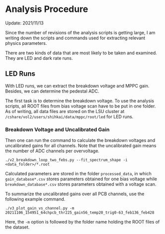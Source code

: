 # Analysis Procedure

Update: 2021/11/13  

Since the number of revisions of the analysis scripts is getting large, I am writing down the scripts and commands used for extracting relevant physics parameters.  

There are two kinds of data that are most likely to be taken and examined. They are LED and dark rate runs.

## LED Runs

With LED runs, we can extract the breakdown voltage and MPPC gain. Besides, we can determine the pedestal ADC.  

The first task is to determine the breakdown voltage. To use the analysis scripts, all ROOT files from bias voltage scan have to be put in one folder. As of writing, all data files are stored on the LSU cluster at `/cshare/vol2/users/shihkai/data/mppc/root/led` for LED runs.  

### Breakdown Voltage and Uncalibrated Gain

Then one can run the command to calculate the breakdown voltages and uncalibrated gains for all channels. Note that the uncalibrated gain means the number of ADC channels per overvoltage.  
```
./v2_breakdown_loop_two_febs.py --fit_spectrum_shape -i <data_folder>/*.root
```
Calculated parameters are stored in the folder `processed_data`, in which `gain_database*.csv` stores parameters obtained for one bias voltage while `breakdown_database*.csv` stores parameters obtained with a voltage scan.  

To summarize the uncalibrated gains over all PCB channels, use the following example command.
```
./v3_plot_gain_vs_channel.py -m 20211106_154951_64chpcb_thr225_gain56_temp20_trig0-63_feb136_feb428
```
Here, the `-m` option is followed by the folder name holding the ROOT files of the dataset.  
